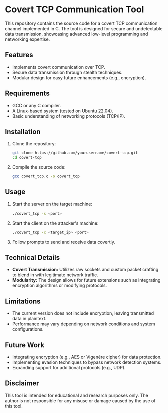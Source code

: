 # Covert TCP Communication Tool

This repository contains the source code for a covert TCP communication channel implemented in C. The tool is designed for secure and undetectable data transmission, showcasing advanced low-level programming and networking expertise.

## Features
- Implements covert communication over TCP.
- Secure data transmission through stealth techniques.
- Modular design for easy future enhancements (e.g., encryption).

## Requirements
- GCC or any C compiler.
- A Linux-based system (tested on Ubuntu 22.04).
- Basic understanding of networking protocols (TCP/IP).

## Installation
1. Clone the repository:
   ```bash
   git clone https://github.com/yourusername/covert-tcp.git
   cd covert-tcp
   ```
2. Compile the source code:
   ```bash
   gcc covert_tcp.c -o covert_tcp
   ```

## Usage
1. Start the server on the target machine:
   ```bash
   ./covert_tcp -s <port>
   ```
2. Start the client on the attacker's machine:
   ```bash
   ./covert_tcp -c <target_ip> <port>
   ```
3. Follow prompts to send and receive data covertly.

## Technical Details
- **Covert Transmission:** Utilizes raw sockets and custom packet crafting to blend in with legitimate network traffic.
- **Modularity:** The design allows for future extensions such as integrating encryption algorithms or modifying protocols.

## Limitations
- The current version does not include encryption, leaving transmitted data in plaintext.
- Performance may vary depending on network conditions and system configurations.

## Future Work
- Integrating encryption (e.g., AES or Vigenère cipher) for data protection.
- Implementing evasion techniques to bypass network detection systems.
- Expanding support for additional protocols (e.g., UDP).

## Disclaimer
This tool is intended for educational and research purposes only. The author is not responsible for any misuse or damage caused by the use of this tool.
